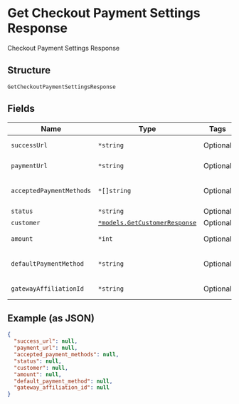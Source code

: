 
# Get Checkout Payment Settings Response

Checkout Payment Settings Response

## Structure

`GetCheckoutPaymentSettingsResponse`

## Fields

| Name | Type | Tags | Description |
|  --- | --- | --- | --- |
| `successUrl` | `*string` | Optional | Success Url |
| `paymentUrl` | `*string` | Optional | Payment Url |
| `acceptedPaymentMethods` | `*[]string` | Optional | Accepted Payment Methods |
| `status` | `*string` | Optional | Status |
| `customer` | [`*models.GetCustomerResponse`](../../doc/models/get-customer-response.md) | Optional | Customer |
| `amount` | `*int` | Optional | Payment amount |
| `defaultPaymentMethod` | `*string` | Optional | Default Payment Method |
| `gatewayAffiliationId` | `*string` | Optional | Gateway Affiliation Id |

## Example (as JSON)

```json
{
  "success_url": null,
  "payment_url": null,
  "accepted_payment_methods": null,
  "status": null,
  "customer": null,
  "amount": null,
  "default_payment_method": null,
  "gateway_affiliation_id": null
}
```

